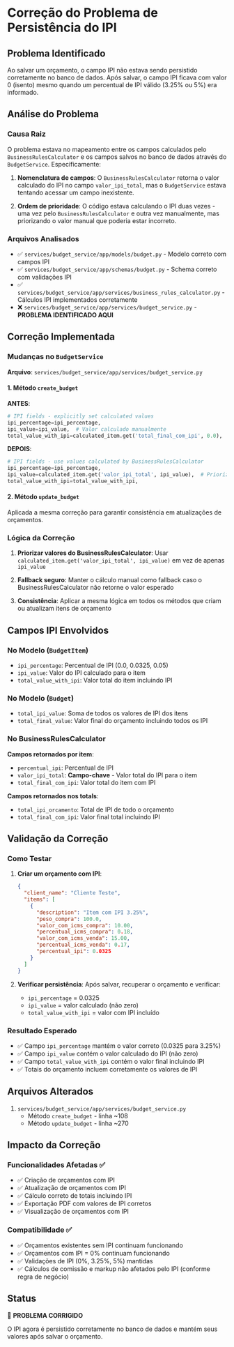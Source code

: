 # Correção do Problema de Persistência do IPI

## Problema Identificado

Ao salvar um orçamento, o campo IPI não estava sendo persistido corretamente no banco de dados. Após salvar, o campo IPI ficava com valor 0 (isento) mesmo quando um percentual de IPI válido (3.25% ou 5%) era informado.

## Análise do Problema

### Causa Raiz

O problema estava no mapeamento entre os campos calculados pelo `BusinessRulesCalculator` e os campos salvos no banco de dados através do `BudgetService`. Especificamente:

1. **Nomenclatura de campos**: O `BusinessRulesCalculator` retorna o valor calculado do IPI no campo `valor_ipi_total`, mas o `BudgetService` estava tentando acessar um campo inexistente.

2. **Ordem de prioridade**: O código estava calculando o IPI duas vezes - uma vez pelo `BusinessRulesCalculator` e outra vez manualmente, mas priorizando o valor manual que poderia estar incorreto.

### Arquivos Analisados

- ✅ `services/budget_service/app/models/budget.py` - Modelo correto com campos IPI
- ✅ `services/budget_service/app/schemas/budget.py` - Schema correto com validações IPI
- ✅ `services/budget_service/app/services/business_rules_calculator.py` - Cálculos IPI implementados corretamente
- ❌ `services/budget_service/app/services/budget_service.py` - **PROBLEMA IDENTIFICADO AQUI**

## Correção Implementada

### Mudanças no `BudgetService`

**Arquivo**: `services/budget_service/app/services/budget_service.py`

#### 1. Método `create_budget`

**ANTES**:
```python
# IPI fields - explicitly set calculated values
ipi_percentage=ipi_percentage,
ipi_value=ipi_value,  # Valor calculado manualmente
total_value_with_ipi=calculated_item.get('total_final_com_ipi', 0.0),
```

**DEPOIS**:
```python
# IPI fields - use values calculated by BusinessRulesCalculator
ipi_percentage=ipi_percentage,
ipi_value=calculated_item.get('valor_ipi_total', ipi_value),  # Prioriza valor do calculator
total_value_with_ipi=total_value_with_ipi,
```

#### 2. Método `update_budget`

Aplicada a mesma correção para garantir consistência em atualizações de orçamentos.

### Lógica da Correção

1. **Priorizar valores do BusinessRulesCalculator**: Usar `calculated_item.get('valor_ipi_total', ipi_value)` em vez de apenas `ipi_value`

2. **Fallback seguro**: Manter o cálculo manual como fallback caso o BusinessRulesCalculator não retorne o valor esperado

3. **Consistência**: Aplicar a mesma lógica em todos os métodos que criam ou atualizam itens de orçamento

## Campos IPI Envolvidos

### No Modelo (`BudgetItem`)
- `ipi_percentage`: Percentual de IPI (0.0, 0.0325, 0.05)
- `ipi_value`: Valor do IPI calculado para o item
- `total_value_with_ipi`: Valor total do item incluindo IPI

### No Modelo (`Budget`)
- `total_ipi_value`: Soma de todos os valores de IPI dos itens
- `total_final_value`: Valor final do orçamento incluindo todos os IPI

### No BusinessRulesCalculator

**Campos retornados por item**:
- `percentual_ipi`: Percentual de IPI
- `valor_ipi_total`: **Campo-chave** - Valor total do IPI para o item
- `total_final_com_ipi`: Valor total do item com IPI

**Campos retornados nos totals**:
- `total_ipi_orcamento`: Total de IPI de todo o orçamento
- `total_final_com_ipi`: Valor final total incluindo IPI

## Validação da Correção

### Como Testar

1. **Criar um orçamento com IPI**:
   ```json
   {
     "client_name": "Cliente Teste",
     "items": [
       {
         "description": "Item com IPI 3.25%",
         "peso_compra": 100.0,
         "valor_com_icms_compra": 10.00,
         "percentual_icms_compra": 0.18,
         "valor_com_icms_venda": 15.00,
         "percentual_icms_venda": 0.17,
         "percentual_ipi": 0.0325
       }
     ]
   }
   ```

2. **Verificar persistência**: Após salvar, recuperar o orçamento e verificar:
   - `ipi_percentage` = 0.0325
   - `ipi_value` = valor calculado (não zero)
   - `total_value_with_ipi` = valor com IPI incluído

### Resultado Esperado

- ✅ Campo `ipi_percentage` mantém o valor correto (0.0325 para 3.25%)
- ✅ Campo `ipi_value` contém o valor calculado do IPI (não zero)
- ✅ Campo `total_value_with_ipi` contém o valor final incluindo IPI
- ✅ Totais do orçamento incluem corretamente os valores de IPI

## Arquivos Alterados

1. `services/budget_service/app/services/budget_service.py`
   - Método `create_budget` - linha ~108
   - Método `update_budget` - linha ~270

## Impacto da Correção

### Funcionalidades Afetadas ✅

- ✅ Criação de orçamentos com IPI
- ✅ Atualização de orçamentos com IPI
- ✅ Cálculo correto de totais incluindo IPI
- ✅ Exportação PDF com valores de IPI corretos
- ✅ Visualização de orçamentos com IPI

### Compatibilidade ✅

- ✅ Orçamentos existentes sem IPI continuam funcionando
- ✅ Orçamentos com IPI = 0% continuam funcionando
- ✅ Validações de IPI (0%, 3.25%, 5%) mantidas
- ✅ Cálculos de comissão e markup não afetados pelo IPI (conforme regra de negócio)

## Status

🎯 **PROBLEMA CORRIGIDO**

O IPI agora é persistido corretamente no banco de dados e mantém seus valores após salvar o orçamento.
